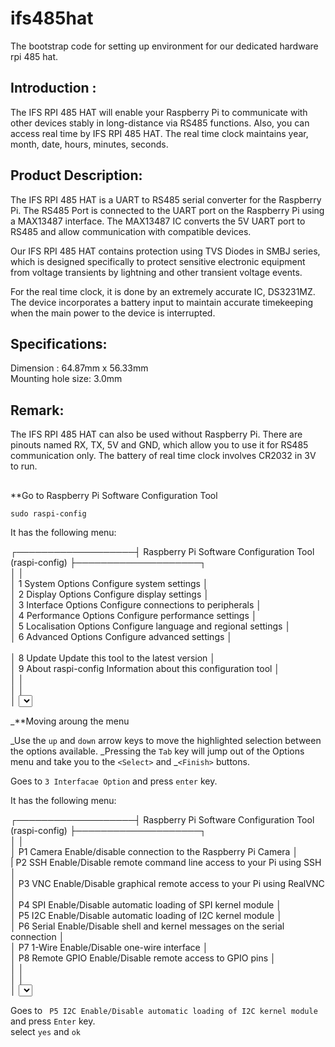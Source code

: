 # ifs485hat
The bootstrap code for setting up environment for our dedicated hardware rpi 485 hat. 


## Introduction : 
The IFS RPI 485 HAT will enable your Raspberry Pi to communicate with other devices stably in long-distance via RS485 functions. Also, you can access real time by IFS RPI 485 HAT. The real time clock maintains year, month, date, hours, minutes, seconds.


## Product Description: 
The IFS RPI 485 HAT is a UART to RS485 serial converter for the Raspberry Pi. The RS485 Port is connected to the UART port on the Raspberry Pi using a MAX13487 interface. The MAX13487 IC converts the 5V UART port to RS485 and allow communication with compatible devices. 

Our IFS RPI 485 HAT contains protection using TVS Diodes in SMBJ series, which is designed specifically to protect sensitive electronic equipment from voltage transients by lightning and other transient voltage events.

For the real time clock, it is done by an extremely accurate IC, DS3231MZ. The device incorporates a battery input to maintain accurate timekeeping when the main power to the device is interrupted. 


## Specifications:
Dimension : 64.87mm x 56.33mm <br/>
Mounting hole size: 3.0mm


## Remark: 
The IFS RPI 485 HAT can also be used without Raspberry Pi. There are pinouts named RX, TX, 5V and GND, which allow you to use it for RS485 communication only.
The battery of real time clock involves CR2032 in 3V to run.


## 
**Go to Raspberry Pi Software Configuration Tool
```
sudo raspi-config
```

It has the following menu: 

┌───────────────────┤ Raspberry Pi Software Configuration Tool (raspi-config) ├────────────────────┐ <br/>
│                                                                                                  │ <br/>
│        1 System Options       Configure system settings                                          │ <br/>
│        2 Display Options      Configure display settings                                         │ <br/>
│        3 Interface Options    Configure connections to peripherals                               │ <br/>
│        4 Performance Options  Configure performance settings                                     │ <br/>
│        5 Localisation Options Configure language and regional settings                           │ <br/>
│        6 Advanced Options     Configure advanced settings                                        │ <br/>          
│        8 Update               Update this tool to the latest version                             │ <br/>
│        9 About raspi-config   Information about this configuration tool                          │ <br/>
│                                                                                                  │ <br/>
│                                                                                                  │ <br/>
│                           <Select>                           <Finish>                            │ <br/>
│                                                                                                  │ <br/>
└──────────────────────────────────────────────────────────────────────────────────────────────────┘ <br/>

_**Moving aroung the menu

_Use the ```up``` and ```down``` arrow keys to move the highlighted selection between the options available. _Pressing the ```Tab``` key will jump out of the Options menu and take you to the ```<Select>``` and _```<Finish>``` buttons.

Goes to ```3 Interfacae Option``` and press ```enter``` key.

It has the following menu: 

┌───────────────────┤ Raspberry Pi Software Configuration Tool (raspi-config) ├────────────────────┐ <br/>
│                                                                                                  │ <br/>
│        P1 Camera       Enable/disable connection to the Raspberry Pi Camera                      │ <br/>                                                           |        P2 SSH         Enable/Disable remote command line access to your Pi using SSH             │ <br/>
│        P3 VNC         Enable/Disable graphical remote access to your Pi using RealVNC            │ <br/>
│        P4 SPI         Enable/Disable automatic loading of SPI kernel module                      │ <br/>
│        P5 I2C         Enable/Disable automatic loading of I2C kernel module                      │ <br/>
│        P6 Serial      Enable/Disable shell and kernel messages on the serial connection          │ <br/>
│        P7 1-Wire      Enable/Disable one-wire interface                                          │ <br/>
│        P8 Remote GPIO Enable/Disable remote access to GPIO pins                                  │ <br/>
│                                                                                                  │ <br/>
│                                                                                                  │ <br/>
│                           <Select>                           <Finish>                            │ <br/>
│                                                                                                  │ <br/>
└──────────────────────────────────────────────────────────────────────────────────────────────────┘ <br/>


Goes to ``` P5 I2C Enable/Disable automatic loading of I2C kernel module``` and press ```Enter``` key. <br/>
select ```yes``` and ```ok```


